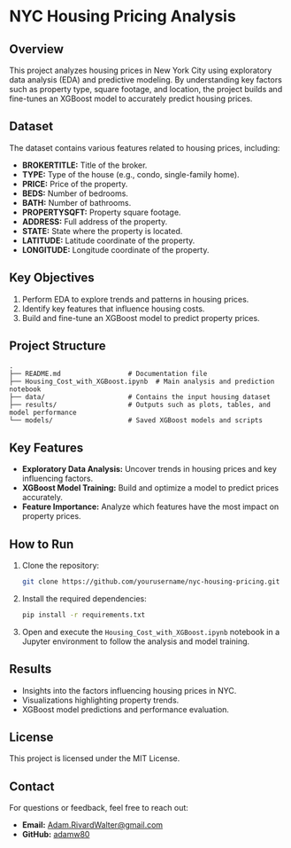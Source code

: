 # NYC Housing Pricing Analysis

## Overview
This project analyzes housing prices in New York City using exploratory data analysis (EDA) and predictive modeling. By understanding key factors such as property type, square footage, and location, the project builds and fine-tunes an XGBoost model to accurately predict housing prices.

## Dataset
The dataset contains various features related to housing prices, including:
- **BROKERTITLE:** Title of the broker.
- **TYPE:** Type of the house (e.g., condo, single-family home).
- **PRICE:** Price of the property.
- **BEDS:** Number of bedrooms.
- **BATH:** Number of bathrooms.
- **PROPERTYSQFT:** Property square footage.
- **ADDRESS:** Full address of the property.
- **STATE:** State where the property is located.
- **LATITUDE:** Latitude coordinate of the property.
- **LONGITUDE:** Longitude coordinate of the property.

## Key Objectives
1. Perform EDA to explore trends and patterns in housing prices.
2. Identify key features that influence housing costs.
3. Build and fine-tune an XGBoost model to predict property prices.

## Project Structure
```
.
├── README.md                 # Documentation file
├── Housing_Cost_with_XGBoost.ipynb  # Main analysis and prediction notebook
├── data/                     # Contains the input housing dataset
├── results/                  # Outputs such as plots, tables, and model performance
└── models/                   # Saved XGBoost models and scripts
```

## Key Features
- **Exploratory Data Analysis:** Uncover trends in housing prices and key influencing factors.
- **XGBoost Model Training:** Build and optimize a model to predict prices accurately.
- **Feature Importance:** Analyze which features have the most impact on property prices.

## How to Run
1. Clone the repository:
    ```bash
    git clone https://github.com/yourusername/nyc-housing-pricing.git
    ```
2. Install the required dependencies:
    ```bash
    pip install -r requirements.txt
    ```
3. Open and execute the `Housing_Cost_with_XGBoost.ipynb` notebook in a Jupyter environment to follow the analysis and model training.

## Results
- Insights into the factors influencing housing prices in NYC.
- Visualizations highlighting property trends.
- XGBoost model predictions and performance evaluation.

## License
This project is licensed under the MIT License.

## Contact
For questions or feedback, feel free to reach out:
- **Email:** Adam.RivardWalter@gmail.com  
- **GitHub:** [adamw80](https://github.com/adamw80)

